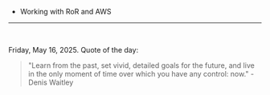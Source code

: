 - Working with RoR and AWS

---

<br>

<!-- quote_marker -->
Friday, May 16, 2025. Quote of the day:

> "Learn from the past, set vivid, detailed goals for the future, and live in the only moment of time over which you have any control: now." - Denis Waitley
